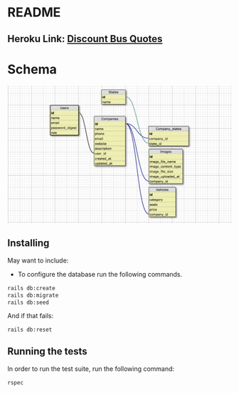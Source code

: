 # README

## Heroku Link: [Discount Bus Quotes](https://discountbusquotes.herokuapp.com/)

# Schema

![schema_view](app/assets/images/schema_view.png)

## Installing

May want to include:
* To configure the database run the following commands.

```
rails db:create
rails db:migrate
rails db:seed
```
And if that fails:

```
rails db:reset
```

## Running the tests
In order to run the test suite, run the following command:
```
rspec
```